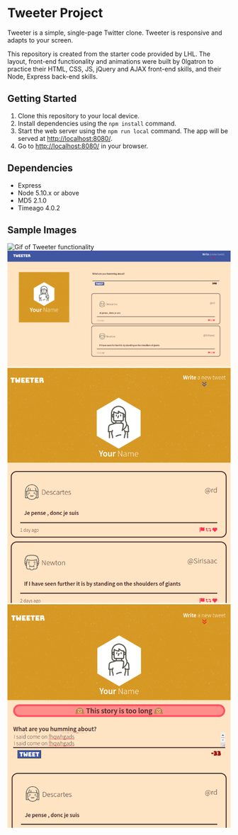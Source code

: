 # Tweeter Project

Tweeter is a simple, single-page Twitter clone.
Tweeter is responsive and adapts to your screen.

This repository is created from the starter code provided by LHL. The layout, front-end functionality and animations were built by 0lgatron to practice their HTML, CSS, JS, jQuery and AJAX front-end skills, and their Node, Express back-end skills.

## Getting Started

1. Clone this repository to your local device.
2. Install dependencies using the `npm install` command.
4. Start the web server using the `npm run local` command. The app will be served at <http://localhost:8080/>.
5. Go to <http://localhost:8080/> in your browser.

## Dependencies

- Express
- Node 5.10.x or above
- MD5 2.1.0
- Timeago 4.0.2

## Sample Images
![Gif of Tweeter functionality](https://raw.githubusercontent.com/0lgaP/tweeter/master/screenshots/t3.gif)
!["Tweeter on your desktop"](https://raw.githubusercontent.com/0lgaP/tweeter/master/screenshots/Tweeter_desktop.png) 
!["Tweeter on mobile hiding the tweet bar"](https://raw.githubusercontent.com/0lgaP/tweeter/master/screenshots/Tweeter_mobile_hide.png)
!["Tweeter handles errors with cute Unicode monkeys"](https://raw.githubusercontent.com/0lgaP/tweeter/master/screenshots/Tweeter_error.png)

